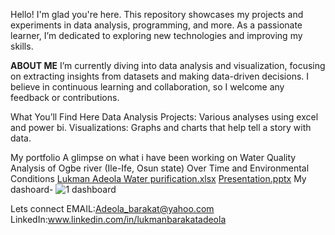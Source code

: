 Hello! I'm glad you're here. This repository showcases my projects and experiments in data analysis, programming, and more. As a passionate learner, I’m dedicated to exploring new technologies and improving my skills.

**ABOUT ME**
I’m currently diving into data analysis and visualization, focusing on extracting insights from datasets and making data-driven decisions. I believe in continuous learning and collaboration, so I welcome any feedback or contributions.

What You’ll Find Here
Data Analysis Projects: Various analyses using excel and power bi.
Visualizations: Graphs and charts that help tell a story with data.

My portfolio
A glimpse on what i have been working on
Water Quality Analysis of Ogbe river (Ile-Ife, Osun state) Over Time and Environmental Conditions 
[Lukman Adeola Water purification.xlsx](https://github.com/user-attachments/files/19179588/Lukman.Adeola.Water.purification.xlsx)
[Presentation.pptx](https://github.com/user-attachments/files/19179594/Presentation.pptx)
My dashoard-
![1 dashboard](https://github.com/user-attachments/assets/713b40af-acbf-4848-af9a-4dc9b6eb6369)




Lets connect
EMAIL:Adeola_barakat@yahoo.com
LinkedIn:www.linkedin.com/in/lukmanbarakatadeola
